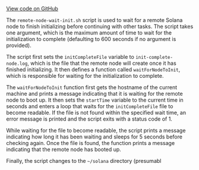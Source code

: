 [View code on GitHub](https://github.com/solana-labs/solana/blob/master/net/remote/remote-node-wait-init.sh)

The `remote-node-wait-init.sh` script is used to wait for a remote Solana node to finish initializing before continuing with other tasks. The script takes one argument, which is the maximum amount of time to wait for the initialization to complete (defaulting to 600 seconds if no argument is provided).

The script first sets the `initCompleteFile` variable to `init-complete-node.log`, which is the file that the remote node will create once it has finished initializing. It then defines a function called `waitForNodeToInit`, which is responsible for waiting for the initialization to complete.

The `waitForNodeToInit` function first gets the hostname of the current machine and prints a message indicating that it is waiting for the remote node to boot up. It then sets the `startTime` variable to the current time in seconds and enters a loop that waits for the `initCompleteFile` file to become readable. If the file is not found within the specified wait time, an error message is printed and the script exits with a status code of 1.

While waiting for the file to become readable, the script prints a message indicating how long it has been waiting and sleeps for 5 seconds before checking again. Once the file is found, the function prints a message indicating that the remote node has booted up.

Finally, the script changes to the `~/solana` directory (presumabl